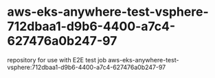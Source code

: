 # aws-eks-anywhere-test-vsphere-712dbaa1-d9b6-4400-a7c4-627476a0b247-97
repository for use with E2E test job aws-eks-anywhere-test-vsphere:712dbaa1-d9b6-4400-a7c4-627476a0b247-97
